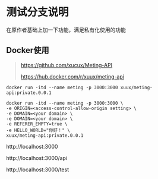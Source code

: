 # 测试分支说明

在原作者基础上加一下功能，满足私有化使用的功能


## Docker使用

> https://github.com/xucux/Meting-API
>
> https://hub.docker.com/r/xuux/meting-api

```shell
docker run -itd --name meting -p 3000:3000 xuux/meting-api:private.0.0.1
```


```shell
docker run -itd --name meting -p 3000:3000 \
-e ORIGIN=<access-control-allow-origin setting> \
-e DOMAIN=<your domain> \
-e DOMAIN=<your domain> \
-e REFERER_EMPTY=true \
-e HELLO_WORLD="你好！" \
xuux/meting-api:private.0.0.1
```


http://localhost:3000

http://localhost:3000/api

http://localhost:3000/test
